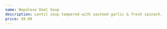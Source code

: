 ```yaml
---
name: Nepalese Daal Soup
description: Lentil soup tempered with sauteed garlic & fresh spinach.
price: $9.00
---
```

